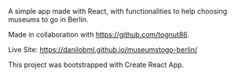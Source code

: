 A simple app made with React, with functionalities to help choosing museums to go in Berlin.

Made in collaboration with https://github.com/tognut86.

Live Site: https://danilobml.github.io/museumstogo-berlin/

This project was bootstrapped with Create React App.
